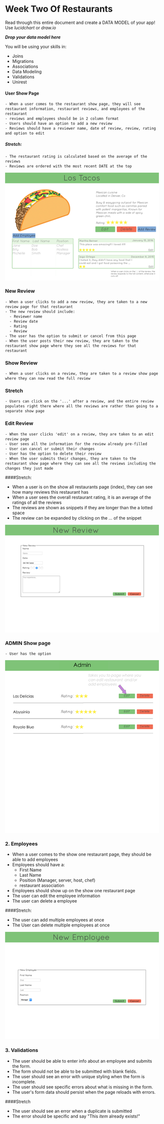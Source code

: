 # Week Two Of Restaurants
Read through this entire document and create a DATA MODEL of your app!
Use *lucidchart* or *draw.io*

___Drop your data model here___

You will be using your skills in:
  * Joins
  * Migrations
  * Associations
  * Data Modeling
  * Validations
  * Unirest

#### User Show Page
```
- When a user comes to the restaurant show page, they will see restaurant information, restaurant reviews, and employees of the restaurant
- reviews and employees should be in 2 column format
- Users should have an option to add a new review
- Reviews should have a reviewer name, date of review, review, rating and option to edit
```
##### Stretch:
```
- The restaurant rating is calculated based on the average of the reviews
- Reviews are ordered with the most recent DATE at the top
```
![image](images/show.jpg)

### New Review

```
- When a user clicks to add a new review, they are taken to a new review page for that restaurant
- The new review should include:
  - Reviewer name
  - Review date
  - Rating
  - Review
- The user has the option to submit or cancel from this page
- When the user posts their new review, they are taken to the restaurant show page where they see all the reviews for that restaurant
```

### Show Review
```
- When a user clicks on a review, they are taken to a review show page where they can now read the full review
```
### Stretch
```
- Users can click on the '...' after a review, and the entire review populates right there where all the reviews are rather than going to a separate show page
```

### Edit Review
```
- When the user clicks 'edit' on a review, they are taken to an edit review page
- User sees all the information for the review already pre-filled
- User can cancel or submit their changes
- User has the option to delete their review  
- When the user submits their changes, they are taken to the restaurant show page where they can see all the reviews including the changes they just made
```
####Stretch:
* When a user is on the show all restaurants page (index), they can see how many reviews this restaurant has
* When a user sees the overall restaurant rating, it is an average of the ratings of all the reviews
* The reviews are shown as snippets if they are longer than the a lotted space
* The review can be expanded by clicking on the *...* of the snippet

![image](images/review.jpg)

### ADMIN Show page
```
- User has the option
```
![image](images/admin.png)


### 2. Employees
* When a user comes to the show one restaurant page, they should be able to add employees
* Employees should have a:
  * First Name
  * Last Name
  * Position (Manager, server, host, chef)
  * restaurant association
* Employees should show up on the show one restaurant page
* The user can edit the employee information
* The user can delete a employee

####Stretch:
* The user can add multiple employees at once
* The User can delete multiple employees at once

![image](images/employee.jpg)


### 3. Validations
* The user should be able to enter info about an employee and submits the form.
* The form should not be able to be submitted with blank fields.
* The user should see an error with unique styling when the form is incomplete.
* The user should see specific errors about what is missing in the form.
* The user's form data should persist when the page reloads with errors.

####Stretch
* The user should see an error when a duplicate is submitted
* The error should be specific and say "This *item* already exists!"
